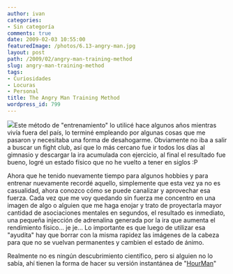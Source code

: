 ```yaml
---
author: ivan
categories:
- Sin categoría
comments: true
date: 2009-02-03 10:55:00
featuredImage: /photos/6.13-angry-man.jpg
layout: post
path: /2009/02/angry-man-training-method
slug: angry-man-training-method
tags:
- Curiosidades
- Locuras
- Personal
title: The Angry Man Training Method
wordpress_id: 799
---
```


[![](./6.13-angry-man.jpg)](https://3.bp.blogspot.com/_T2UWuNJg3dQ/SYficAbVTrI/AAAAAAAABVI/FBpfSBI0QF0/s1600-h/6.13+angry+man.jpg)Este método de "entrenamiento" lo utilicé hace algunos años mientras vivía fuera del país, lo terminé empleando por algunas cosas que me pasaron y necesitaba una forma de desahogarme. Obviamente no iba a salir a buscar un fight club, así que lo más cercano fue ir todos los días al gimnasio y descargar la ira acumulada con ejercicio, al final el resultado fue bueno, logré un estado físico que no he vuelto a tener en siglos :P

Ahora que he tenido nuevamente tiempo para algunos hobbies y para entrenar nuevamente recordé aquello, simplemente que esta vez ya no es casualidad, ahora conozco cómo se puede canalizar y aprovechar esa fuerza. Cada vez que me voy quedando sin fuerza me concentro en una imagen de algo o alguien que me haga enojar y trato de proyectarla mayor cantidad de asociaciones mentales en segundos, el resultado es inmediato, una pequeña injección de adrenalina generada por la ira que aumenta el rendimiento físico... je je... Lo importante es que luego de utilizar esa "ayudita" hay que borrar con la misma rapidez las imágenes de la cabeza para que no se vuelvan permanentes y cambien el estado de ánimo.

Realmente no es ningún descubrimiento científico, pero si alguien no lo sabía, ahí tienen la forma de hacer su versión instantánea de "[HourMan](https://en.wikipedia.org/wiki/Hourman)"